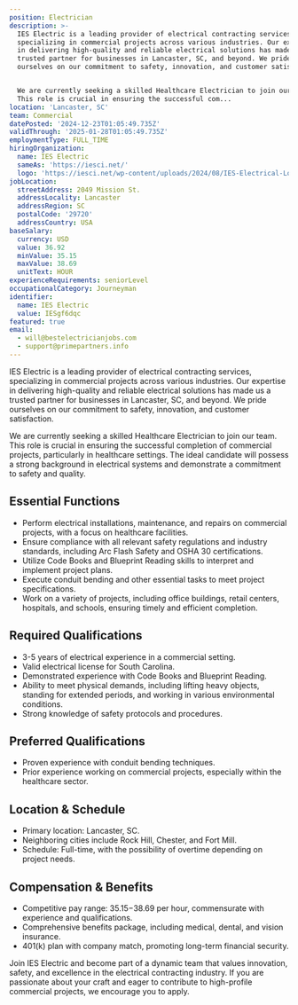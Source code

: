 ```yaml
---
position: Electrician
description: >-
  IES Electric is a leading provider of electrical contracting services,
  specializing in commercial projects across various industries. Our expertise
  in delivering high-quality and reliable electrical solutions has made us a
  trusted partner for businesses in Lancaster, SC, and beyond. We pride
  ourselves on our commitment to safety, innovation, and customer satisfaction. 


  We are currently seeking a skilled Healthcare Electrician to join our team.
  This role is crucial in ensuring the successful com...
location: 'Lancaster, SC'
team: Commercial
datePosted: '2024-12-23T01:05:49.735Z'
validThrough: '2025-01-28T01:05:49.735Z'
employmentType: FULL_TIME
hiringOrganization:
  name: IES Electric
  sameAs: 'https://iesci.net/'
  logo: 'https://iesci.net/wp-content/uploads/2024/08/IES-Electrical-Logo-color.png'
jobLocation:
  streetAddress: 2049 Mission St.
  addressLocality: Lancaster
  addressRegion: SC
  postalCode: '29720'
  addressCountry: USA
baseSalary:
  currency: USD
  value: 36.92
  minValue: 35.15
  maxValue: 38.69
  unitText: HOUR
experienceRequirements: seniorLevel
occupationalCategory: Journeyman
identifier:
  name: IES Electric
  value: IESgf6dqc
featured: true
email:
  - will@bestelectricianjobs.com
  - support@primepartners.info
---
```




IES Electric is a leading provider of electrical contracting services, specializing in commercial projects across various industries. Our expertise in delivering high-quality and reliable electrical solutions has made us a trusted partner for businesses in Lancaster, SC, and beyond. We pride ourselves on our commitment to safety, innovation, and customer satisfaction. 

We are currently seeking a skilled Healthcare Electrician to join our team. This role is crucial in ensuring the successful completion of commercial projects, particularly in healthcare settings. The ideal candidate will possess a strong background in electrical systems and demonstrate a commitment to safety and quality.

## Essential Functions

- Perform electrical installations, maintenance, and repairs on commercial projects, with a focus on healthcare facilities.
- Ensure compliance with all relevant safety regulations and industry standards, including Arc Flash Safety and OSHA 30 certifications.
- Utilize Code Books and Blueprint Reading skills to interpret and implement project plans.
- Execute conduit bending and other essential tasks to meet project specifications.
- Work on a variety of projects, including office buildings, retail centers, hospitals, and schools, ensuring timely and efficient completion.

## Required Qualifications

- 3-5 years of electrical experience in a commercial setting.
- Valid electrical license for South Carolina.
- Demonstrated experience with Code Books and Blueprint Reading.
- Ability to meet physical demands, including lifting heavy objects, standing for extended periods, and working in various environmental conditions.
- Strong knowledge of safety protocols and procedures.

## Preferred Qualifications

- Proven experience with conduit bending techniques.
- Prior experience working on commercial projects, especially within the healthcare sector.

## Location & Schedule

- Primary location: Lancaster, SC.
- Neighboring cities include Rock Hill, Chester, and Fort Mill.
- Schedule: Full-time, with the possibility of overtime depending on project needs.

## Compensation & Benefits

- Competitive pay range: $35.15-$38.69 per hour, commensurate with experience and qualifications.
- Comprehensive benefits package, including medical, dental, and vision insurance.
- 401(k) plan with company match, promoting long-term financial security.

Join IES Electric and become part of a dynamic team that values innovation, safety, and excellence in the electrical contracting industry. If you are passionate about your craft and eager to contribute to high-profile commercial projects, we encourage you to apply.
